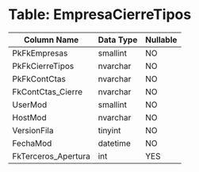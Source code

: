 # Table: EmpresaCierreTipos

| Column Name | Data Type | Nullable |
|-------------|-----------|----------|
| PkFkEmpresas | smallint | NO |
| PkFkCierreTipos | nvarchar | NO |
| PkFkContCtas | nvarchar | NO |
| FkContCtas_Cierre | nvarchar | NO |
| UserMod | smallint | NO |
| HostMod | nvarchar | NO |
| VersionFila | tinyint | NO |
| FechaMod | datetime | NO |
| FkTerceros_Apertura | int | YES |
